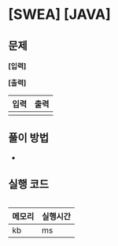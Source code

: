 # [SWEA] [JAVA]

## 문제




**[입력]**




**[출력]**



| 입력 | 출력 |
| ---- | ---- |
|      |      |


## 풀이 방법

- 

## 실행 코드

```java

```

| 메모리 | 실행시간 |
| ------ | -------- |
| kb     | ms       |

